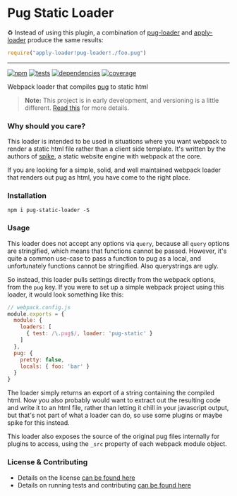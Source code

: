 # Pug Static Loader

:recycle: Instead of using this plugin, a combination of [pug-loader](https://github.com/pugjs/pug-loader/) and [apply-loader](https://github.com/mogelbrod/apply-loader) produce the same results: 
```javascript
require("apply-loader!pug-loader!./foo.pug")
```

----

[![npm](http://img.shields.io/npm/v/pug-static-loader.svg?style=flat)](https://badge.fury.io/js/pug-static-loader) [![tests](http://img.shields.io/travis/static-dev/pug-static-loader/master.svg?style=flat)](https://travis-ci.org/static-dev/pug-static-loader) [![dependencies](http://img.shields.io/david/static-dev/pug-static-loader.svg?style=flat)](https://david-dm.org/static-dev/pug-static-loader)
[![coverage](http://img.shields.io/coveralls/static-dev/pug-static-loader.svg?style=flat)](https://coveralls.io/github/static-dev/pug-static-loader)

Webpack loader that compiles [pug](https://github.com/pugjs/pug) to static html

> **Note:** This project is in early development, and versioning is a little different. [Read this](http://markup.im/#q4_cRZ1Q) for more details.

### Why should you care?

This loader is intended to be used in situations where you want webpack to render a static html file rather than a client side template. It's written by the authors of [spike](https://github.com/static-dev/spike), a static website engine with webpack at the core.

If you are looking for a simple, solid, and well maintained webpack loader that renders out pug as html, you have come to the right place.

### Installation

`npm i pug-static-loader -S`

### Usage

This loader does not accept any options via `query`, because all `query` options are stringified, which means that functions cannot be passed. However, it's quite a common use-case to pass a function to pug as a local, and unfortunately functions cannot be stringified. Also querystrings are ugly.

So instead, this loader pulls settings directly from the webpack options, from the `pug` key. If you were to set up a simple webpack project using this loader, it would look something like this:

```js
// webpack.config.js
module.exports = {
  module: {
    loaders: [
      { test: /\.pug$/, loader: 'pug-static' }
    ]
  },
  pug: {
    pretty: false,
    locals: { foo: 'bar' }
  }
}
```

The loader simply returns an export of a string containing the compiled html. Now you also probably would want to extract out the resulting code and write it to an html file, rather than letting it chill in your javascript output, but that's not part of what a loader can do, so use some plugins or maybe spike for this instead.

This loader also exposes the source of the original pug files internally for plugins to access, using the `_src` property of each webpack module object.

### License & Contributing

- Details on the license [can be found here](LICENSE.md)
- Details on running tests and contributing [can be found here](contributing.md)
